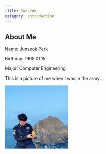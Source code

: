 ```yaml
---
title: Junseok
category: Introduction
---
```

About Me
---
Name: Junseok Park   

Birthday: 1998.01.15   

Major: Computer Engineering   

This is a picture of me when I was in the army.   

<img src="/KakaoTalk_Photo_2020-04-25-20-58-57.png" width="40%" height="30%" title="px(픽셀) 크기 설정" alt="Mypic">
